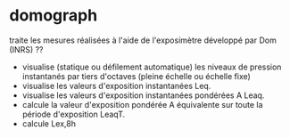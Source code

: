 # domograph
traite les mesures réalisées à l'aide de l'exposimètre développé par Dom (INRS) ??
* visualise (statique ou défilement automatique) les niveaux de pression instantanés par tiers d'octaves (pleine échelle ou échelle fixe)
* visualise les valeurs d'exposition instantanées Leq.
* visualise les valeurs d'exposition instantanées pondérées A Leaq.
* calcule la valeur d'exposition pondérée A équivalente sur toute la période d'exposition LeaqT.
* calcule Lex,8h
